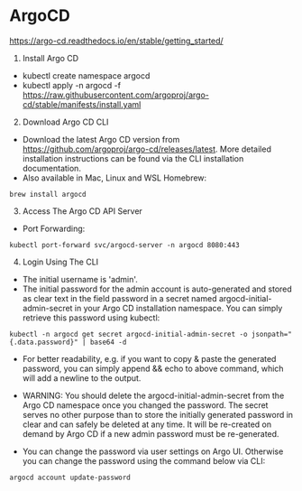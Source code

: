 # ArgoCD

https://argo-cd.readthedocs.io/en/stable/getting_started/

1. Install Argo CD

- kubectl create namespace argocd
- kubectl apply -n argocd -f https://raw.githubusercontent.com/argoproj/argo-cd/stable/manifests/install.yaml

2. Download Argo CD CLI

- Download the latest Argo CD version from https://github.com/argoproj/argo-cd/releases/latest. More detailed installation instructions can be found via the CLI installation documentation.
- Also available in Mac, Linux and WSL Homebrew:
```
brew install argocd
```

3. Access The Argo CD API Server

- Port Forwarding:
```
kubectl port-forward svc/argocd-server -n argocd 8080:443
```

4. Login Using The CLI
- The initial username is 'admin'.
- The initial password for the admin account is auto-generated and stored as clear text in the field password in a secret named argocd-initial-admin-secret in your Argo CD installation namespace. You can simply retrieve this password using kubectl:
```
kubectl -n argocd get secret argocd-initial-admin-secret -o jsonpath="{.data.password}" | base64 -d
```
- For better readability, e.g. if you want to copy & paste the generated password, you can simply append && echo to above command, which will add a newline to the output.

- WARNING: You should delete the argocd-initial-admin-secret from the Argo CD namespace once you changed the password. The secret serves no other purpose than to store the initially generated password in clear and can safely be deleted at any time. It will be re-created on demand by Argo CD if a new admin password must be re-generated.


- You can change the password via user settings on Argo UI. Otherwise you can change the password using the command below via CLI:
```
argocd account update-password
```